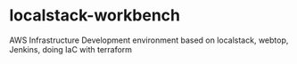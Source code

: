 # localstack-workbench
AWS Infrastructure Development environment based on localstack, webtop, Jenkins, doing IaC with terraform
